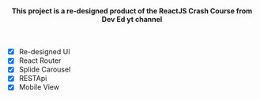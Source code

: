 
<p align=center>
<img src="https://user-images.githubusercontent.com/87056920/158789193-80dacca8-005c-4805-a6de-64cce5dd04cd.png" alt=""/>
  </p>
<h4 align=center>This project is a re-designed product of the ReactJS Crash Course from Dev Ed yt channel </h4>
<p align=center>
  <a>
    <img src="https://img.shields.io/badge/Status-In%20Early%20Development-red.svg" alt=""/>
  </a>
  <a>
    <img src="https://badgen.net/badge/icon/ReactJS?icon=atom&label" alt=""/>
  </a>
  <a>
    <img src="https://badgen.net/badge/v5/StyledComponents/purple" alt=""/>
  </a>
</p>


- [x] Re-designed UI
- [x] React Router
- [x] Splide Carousel
- [x] RESTApi
- [x] Mobile View
